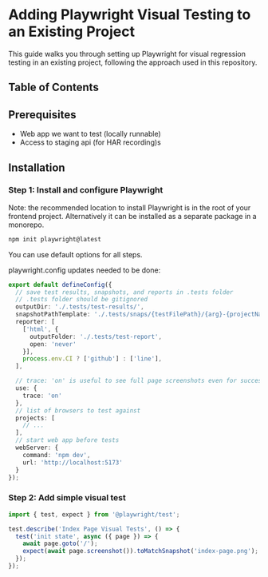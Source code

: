# Adding Playwright Visual Testing to an Existing Project

This guide walks you through setting up Playwright for visual regression testing in an existing project, following the approach used in this repository.

## Table of Contents



## Prerequisites

- Web app we want to test (locally runnable)
- Access to staging api (for HAR recording)s

## Installation

### Step 1: Install and configure Playwright

Note: the recommended location to install Playwright is in the root of your frontend project. Alternatively it can be installed as a separate package in a monorepo.

```bash
npm init playwright@latest
```

You can use default options for all steps.

playwright.config updates needed to be done:
```ts
export default defineConfig({
  // save test results, snapshots, and reports in .tests folder
  // .tests folder should be gitignored
  outputDir: './.tests/test-results/',
  snapshotPathTemplate: './.tests/snaps/{testFilePath}/{arg}-{projectName}-{platform}{ext}',
  reporter: [
    ['html', {
      outputFolder: './.tests/test-report',
      open: 'never'
    }],
    process.env.CI ? ['github'] : ['line'],
  ],

  // trace: 'on' is useful to see full page screenshots even for successful tests
  use: {
    trace: 'on'
  },
  // list of browsers to test against
  projects: [
    // ...
  ],
  // start web app before tests
  webServer: {
    command: 'npm dev',
    url: 'http://localhost:5173'
  }
});
```

### Step 2: Add simple visual test
```ts
import { test, expect } from '@playwright/test';

test.describe('Index Page Visual Tests', () => {
  test('init state', async ({ page }) => {
    await page.goto('/');
    expect(await page.screenshot()).toMatchSnapshot('index-page.png');
  });
});
```
